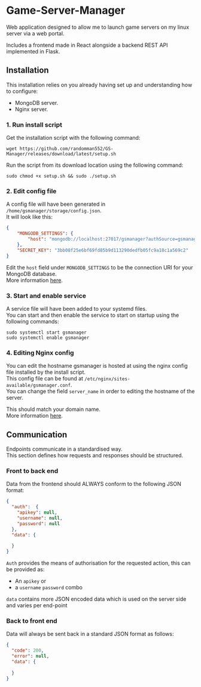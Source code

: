 # Game-Server-Manager
Web application designed to allow me to launch game servers on my linux server via a web portal.

Includes a frontend made in React alongside a backend REST API implemented in Flask.

## Installation
This installation relies on you already having set up and understanding how to configure:
- MongoDB server.
- Nginx server.

### 1. Run install script
Get the installation script with the following command:
```shell
wget https://github.com/randomman552/GS-Manager/releases/download/latest/setup.sh
```

Run the script from its download location using the following command:
```shell
sudo chmod +x setup.sh && sudo ./setup.sh
```

### 2. Edit config file
A config file will have been generated in `/home/gsmanager/storage/config.json`.\
It will look like this:
```json
{
    "MONGODB_SETTINGS": {
        "host": "mongodb://localhost:27017/gsmanager?authSource=gsmanager"
    },
    "SECRET_KEY": "3bb08f25e6bf69fd85b9d113290dedfb05fc9a18c1a569c2"
}
```
Edit the `host` field under `MONGODB_SETTINGS` to be the connection URI for your MongoDB database.\
More information [here](https://docs.mongodb.com/manual/reference/connection-string/).

### 3. Start and enable service
A service file will have been added to your systemd files.\
You can start and then enable the service to start on startup using the following commands:
```shell
sudo systemctl start gsmanager
sudo systemctl enable gsmanager
```


### 4. Editing Nginx config
You can edit the hostname gsmanager is hosted at using the nginx config file installed by the install script.\
This config file can be found at `/etc/nginx/sites-available/gsmanager.conf`.\
You can change the field `server_name` in order to editing the hostname of the server.

This should match your domain name.\
More information [here](https://nginx.org/en/docs/http/server_names.html).

## Communication
Endpoints communicate in a standardised way.\
This section defines how requests and responses should be structured.

### Front to back end
Data from the frontend should ALWAYS conform to the following JSON format:
```json
{
  "auth":  {
    "apikey": null,
    "username": null,
    "password": null
  },
  "data": {
    
  }
}
```
`Auth` provides the means of authorisation for the requested action, this can be provided as:
- An `apikey` or
- a `username` `password` combo

`data` contains more JSON encoded data which is used on the server side and varies per end-point

### Back to front end
Data will always be sent back in a standard JSON format as follows:
```json
{
  "code": 200,
  "error": null,
  "data": {
    
  }
}
```